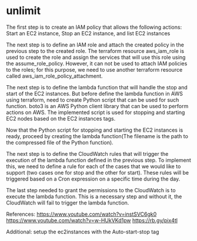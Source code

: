 # unlimit


The first step is to create an IAM policy that allows the following actions: Start an EC2 instance, Stop an EC2 instance, and list EC2 instances


The next step is to define an IAM role and attach the created policy in the previous step to the created role. The terraform resource aws_iam_role is used to create the role and assign the services that will use this role using the assume_role_policy. However, it can not be used to attach IAM policies to the roles; for this purpose, we need to use another terraform resource called aws_iam_role_policy_attachment.


The next step is to define the lambda function that will handle the stop and start of the EC2 instances. But before define the lambda function in AWS using terraform, need to create Python script that can be used for such function. boto3 is an AWS Python client library that can be used to perform actions on AWS. The implemented script is used for stopping and starting EC2 nodes based on the EC2 instances tags. 

Now that the Python script for stopping and starting the EC2 instances is ready, proceed by creating the lambda function(The filename is the path to the compressed file of the Python function).

The next step is to define the CloudWatch rules that will trigger the execution of the lambda function defined in the previous step. To implement this, we need to define a rule for each of the cases that we would like to support (two cases one for stop and the other for start). These rules will be triggered based on a Cron expression on a specific time during the day. 

The last step needed to grant the permissions to the CloudWatch is to execute the lambda function. This is a necessary step and without it, the CloudWatch will fail to trigger the lambda function.

References:
https://www.youtube.com/watch?v=instSVC6gk0
https://www.youtube.com/watch?v=w-HUkVKd1pw
https://rb.gy/pix4tl

Additional:
setup the ec2instances with the Auto-start-stop tag
